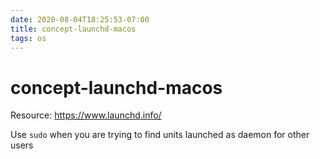 ```yaml
---
date: 2020-08-04T18:25:53-07:00
title: concept-launchd-macos
tags: os
---
```


# concept-launchd-macos

Resource: https://www.launchd.info/

Use `sudo` when you are trying to find units launched as daemon for other users

